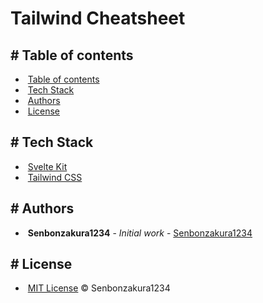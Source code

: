 # Tailwind Cheatsheet

<div className='table-of-contents list'>

## <a id='table-of-contents'># Table of contents</a>

-  &nbsp;[Table of contents](#table-of-contents)
-  &nbsp;[Tech Stack](#tech-stack)
-  &nbsp;[Authors](#authors)
-  &nbsp;[License](#license)

</div>

<div className='tech-stack list-tag'>

## <a id='tech-stack'># Tech Stack</a>

-  &nbsp;<a href='https://kit.svelte.dev/' target='_blank'>Svelte Kit</a>
-  &nbsp;<a href='https://tailwindcss.com' target='_blank'>Tailwind CSS</a>

</div>

<div className='authors list'>

## <a id='authors'># Authors</a>

-  &nbsp;**Senbonzakura1234** - _Initial work_ - <a href="https://github.com/Senbonzakura1234" target='_blank'>Senbonzakura1234</a>

</div>

<div className='license list'>

## <a id='license'># License</a>

-  &nbsp;<a href='https://github.com/Senbonzakura1234/dom-meo/blob/main/LICENSE' target='_blank'>MIT License</a> © Senbonzakura1234

</div>
